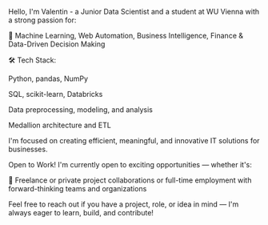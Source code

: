 Hello, I'm Valentin - a Junior Data Scientist and a student at WU Vienna with a strong passion for:

🤖 Machine Learning, Web Automation, Business Intelligence, Finance & Data-Driven Decision Making

🛠️ Tech Stack:

Python, pandas, NumPy

SQL, scikit-learn, Databricks

Data preprocessing, modeling, and analysis

Medallion architecture and ETL

I'm focused on creating efficient, meaningful, and innovative IT solutions for businesses.

Open to Work! I'm currently open to exciting opportunities — whether it's:

🚀 Freelance or private project collaborations or full-time employment with forward-thinking teams and organizations

Feel free to reach out if you have a project, role, or idea in mind — I'm always eager to learn, build, and contribute!
